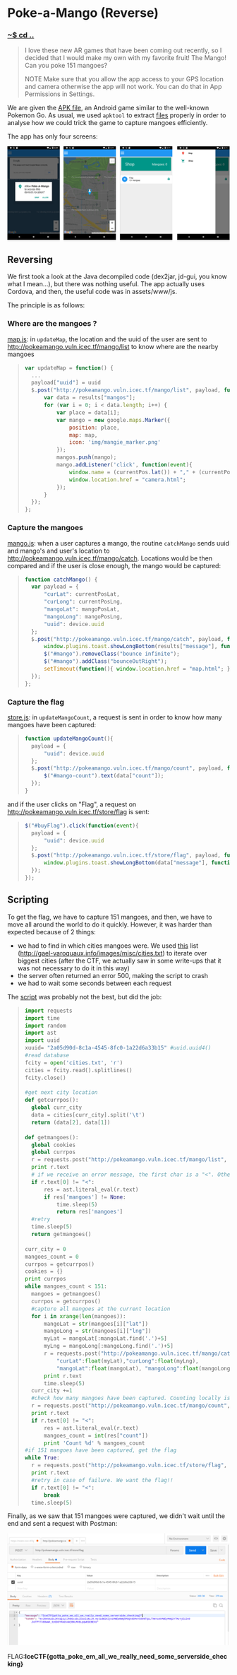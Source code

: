 # Poke-a-Mango (Reverse)

### [~$ cd ..](../)

>I love these new AR games that have been coming out recently,
> so I decided that I would make my own with my favorite fruit! The Mango!
> Can you poke 151 mangoes?
>
>NOTE Make sure that you allow the app access to your GPS location and camera
>otherwise the app will not work. You can do that in App Permissions in Settings.

We are given the [APK file](pokeamango.apk), an Android game similar to the well-known Pokemon Go.
As usual, we used `apktool` to extract [files](pokeamango.zip) properly in order to analyse how we could trick the game to capture mangoes efficiently.

The app has only four screens:

![app.png](app.png)

## Reversing

We first took a look at the Java decompiled code (dex2jar, jd-gui, you know what I mean...), but there was nothing useful. The app actually uses Cordova,
and then, the useful code was in assets/www/js.

The principle is as follows:

### Where are the mangoes ?

[map.js](map.js): in `updateMap`, the location and the uuid of the user are sent to http://pokeamango.vuln.icec.tf/mango/list to know where are the nearby mangoes

> ```js
>var updateMap = function() {
>	...
>	payload["uuid"] = uuid
>	$.post("http://pokeamango.vuln.icec.tf/mango/list", payload, function(results){
>		var data = results["mangos"];
>		for (var i = 0; i < data.length; i++) {
>			var place = data[i];
>			var mango = new google.maps.Marker({
>				position: place,
>				map: map,
>				icon: 'img/mangie_marker.png'
>			});
>			mangos.push(mango);
>			mango.addListener('click', function(event){
>				window.name = (currentPos.lat()) + "," + (currentPos.lng()) + "," + (this.getPosition().lat()) + "," + (this.getPosition().lng());
>				window.location.href = "camera.html";
>			});
>		}
>	});
>};
> ```

### Capture the mangoes

[mango.js](mango.js): when a user captures a mango, the routine `catchMango` sends uuid and mango's and user's location to http://pokeamango.vuln.icec.tf/mango/catch.
Locations would be then compared and if the user is close enough, the mango would be captured:

> ```js
>function catchMango() {
>	var payload = {
>		"curLat": currentPosLat,
>		"curLong": currentPosLng,
>		"mangoLat": mangoPosLat,
>		"mangoLong": mangoPosLng,
>		"uuid": device.uuid
>	};
>	$.post("http://pokeamango.vuln.icec.tf/mango/catch", payload, function(results){
>		window.plugins.toast.showLongBottom(results["message"], function(a){console.log('toast success: ' + a)}, function(b){alert('toast error: ' + b)})
>		$("#mango").removeClass("bounce infinite");
>		$("#mango").addClass("bounceOutRight");
>		setTimeout(function(){ window.location.href = "map.html"; }, 1000);
>	});
>};
> ```

### Capture the flag

[store.js](store.js): in `updateMangoCount`, a request is sent in order to know how many mangoes have been captured:

> ```js
>function updateMangoCount(){
>	payload = {
>		"uuid": device.uuid
>	};
>	$.post("http://pokeamango.vuln.icec.tf/mango/count", payload, function(data){
>		$("#mango-count").text(data["count"]);
>	});
>}
> ```

and if the user clicks on "Flag", a request on http://pokeamango.vuln.icec.tf/store/flag is sent:

> ```js
>$("#buyFlag").click(function(event){
>	payload = {
>		"uuid": device.uuid
>	};
>	$.post("http://pokeamango.vuln.icec.tf/store/flag", payload, function(data){
>		window.plugins.toast.showLongBottom(data["message"], function(a){console.log('toast success: ' + a)}, function(b){alert('toast error: ' + b)})
>	});
>});
> ```

## Scripting

To get the flag, we have to capture 151 mangoes, and then, we have to move all around the world to do it quickly. However, it was harder than expected because
of 2 things:
* we had to find in which cities mangoes were. We used [this](cities.txt) list (http://gael-varoquaux.info/images/misc/cities.txt) to iterate over biggest cities (after the CTF, we actually saw in some write-ups that it was not necessary to do it in this way)
* the server often returned an error 500, making the script to crash
* we had to wait some seconds between each request

The [script](solve.py) was probably not the best, but did the job:

> ```python
>import requests
>import time
>import random
>import ast 
>import uuid
>xuuid= "2a05d90d-8c1a-4545-8fc0-1a22d6a33b15" #uuid.uuid4()
>#read database
>fcity = open('cities.txt', 'r')
>cities = fcity.read().splitlines()
>fcity.close()
>
> #get next city location		
>def getcurrpos():
>	global curr_city
>	data = cities[curr_city].split('\t')
>	return (data[2], data[1])
>
>def getmangoes():
>	global cookies
>	global currpos
>	r = requests.post("http://pokeamango.vuln.icec.tf/mango/list", data={"uuid":xuuid,"lat":currpos[0],"long":currpos[1]}, cookies=cookies)
>	print r.text
>	# if we receive an error message, the first char is a "<". Otherwise, parse the response
>	if r.text[0] != "<":
>		res = ast.literal_eval(r.text)
>		if res['mangoes'] != None:
>			time.sleep(5)
>			return res['mangoes']
>	#retry
>	time.sleep(5)
>	return getmangoes()
>	
>curr_city = 0		
>mangoes_count = 0
>currpos = getcurrpos()
>cookies = {}
>print currpos
>while mangoes_count < 151:
>	mangoes = getmangoes()
>	currpos = getcurrpos()
>	#capture all mangoes at the current location
>	for i in xrange(len(mangoes)):
>		mangoLat = str(mangoes[i]["lat"])
>		mangoLong = str(mangoes[i]["lng"])
>		myLat = mangoLat[:mangoLat.find('.')+5]
>		myLng = mangoLong[:mangoLong.find('.')+5]
>		r = requests.post("http://pokeamango.vuln.icec.tf/mango/catch", data={"uuid":xuuid,
>			"curLat":float(myLat),"curLong":float(myLng),
>			"mangoLat":float(mangoLat), "mangoLong":float(mangoLong)}, cookies =cookies)
>		print r.text
>		time.sleep(5)
>	curr_city +=1
>	#check how many mangoes have been captured. Counting locally isn't reliable because of server errors.
>	r = requests.post("http://pokeamango.vuln.icec.tf/mango/count", data={"uuid":xuuid	})
>	print r.text
>	if r.text[0] != "<":
>		res = ast.literal_eval(r.text)
>		mangoes_count = int(res["count"])
>		print 'Count %d' % mangoes_count	
>#if 151 mangoes have been captured, get the flag		
>while True:
>	r = requests.post("http://pokeamango.vuln.icec.tf/store/flag", data={"uuid":xuuid}, cookies=cookies)
>	print r.text
>	#retry in case of failure. We want the flag!!
>	if r.text[0] != "<":
>		break
>	time.sleep(5)
> ```	

Finally, as we saw that 151 mangoes were captured, we didn't wait until the end and sent a request with Postman:

![ctf.png](ctf.png)

FLAG:**IceCTF{gotta_poke_em_all_we_really_need_some_serverside_checking}**





